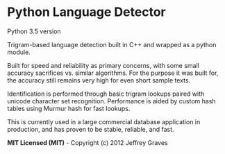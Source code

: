 Python Language Detector
========================

Python 3.5 version


Trigram-based language detection built in C++ and wrapped as a python module.

Built for speed and reliability as primary concerns, with some small accuracy sacrifices vs. similar algorithms. For the purpose it was built for, the accuracy still remains very high for even short sample texts.

Identification is performed through basic trigram lookups paired with unicode character set recognition. Performance is aided by custom hash tables using Murmur hash for fast lookups.

This is currently used in a large commercial database application in production, and has proven to be stable, reliable, and fast.

**MIT Licensed (MIT)** - Copyright (c) 2012 Jeffrey Graves
